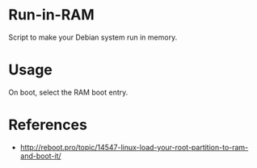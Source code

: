Run-in-RAM
==========
Script to make your Debian system run in memory.

Usage
=====
On boot, select the RAM boot entry.

References
==========
* http://reboot.pro/topic/14547-linux-load-your-root-partition-to-ram-and-boot-it/
